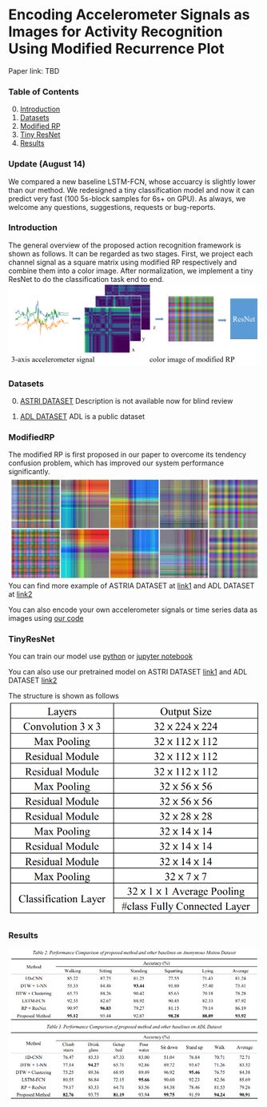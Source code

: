 # Encoding Accelerometer Signals as Images for Activity Recognition Using Modified Recurrence Plot

Paper link: TBD
### Table of Contents
0. [Introduction](#introduction)
0. [Datasets](#datasets)
0. [Modified RP](#modifiedrp)
0. [Tiny ResNet](#tinyresnet)
0. [Results](#results)

### Update (August 14)
We compared a new baseline LSTM-FCN, whose accuarcy is slightly lower than our method. We redesigned a tiny classification model and now it can predict very fast (100 5s-block samples for 6s+ on GPU). As always, we welcome any questions, suggestions, requests or bug-reports. 

### Introduction

The general overview of the proposed action recognition framework is shown as follows. It can be regarded as two stages. First, we project each channel signal as a square matrix using modified RP respectively and combine them into a color image. After normalization, we implement a tiny ResNet to do the classification task end to end. 
![Framework](Figures/Framework.png)
### Datasets

0. [ASTRI DATASET](https://github.com/lulujianjie/HAR_Using_ModifiedRP/tree/master/Datasets/MotionData)
Description is not available now for blind review

0. [ADL DATASET](https://archive.ics.uci.edu/ml/datasets/Dataset+for+ADL+Recognition+with+Wrist-worn+Accelerometer)
ADL is a public dataset
### ModifiedRP
The modified RP is first proposed in our paper to overcome its tendency confusion problem, which has improved our system performance significantly.
![RP](Figures/RP.png)
You can find more example of ASTRIA DATASET at [link1](https://github.com/lulujianjie/HAR_Using_ModifiedRP/tree/master/Datasets/Data%20Visualization/MotionData_modifiedRP) and ADL DATASET at [link2](https://github.com/lulujianjie/HAR_Using_ModifiedRP/tree/master/Datasets/Data%20Visualization/ADL_modifiedRP)

You can also encode your own accelerometer signals or time series data as images using [our code](https://github.com/lulujianjie/HAR_Using_ModifiedRP/blob/master/Model/encoding/RP-forADL.py)
	
### TinyResNet
You can train our model use [python](https://github.com/lulujianjie/HAR_Using_ModifiedRP/blob/master/Model/ResNet.py) or [jupyter notebook](https://github.com/lulujianjie/HAR_Using_ModifiedRP/blob/master/Model/ResNet.ipynb)

You can also use our pretrained model on ASTRI DATASET [link1](https://github.com/lulujianjie/HAR_Using_ModifiedRP/blob/master/Model/ResNet_best.pth) and ADL DATASET [link2](https://github.com/lulujianjie/HAR_Using_ModifiedRP/blob/master/Model/ResNet-ADL.pth) 

The structure is shown as follows
![RP](Figures/ResNet.png)
### Results
![RP](Figures/Results.png)
